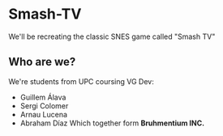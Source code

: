 # Smash-TV
We'll be recreating the classic SNES game called "Smash TV"

## Who are we?

We're students from UPC coursing VG Dev:
- Guillem Álava
- Sergi Colomer
- Arnau Lucena
- Abraham Díaz
Which together form **Bruhmentium INC.**
